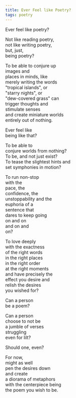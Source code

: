 ```yaml
---
title: Ever Feel like Poetry?
tags: poetry
---
```

Ever feel like poetry?

Not like reading poetry,  
not like writing poetry,  
but, just,  
being poetry?  

To be able to conjure up  
images and  
places in minds, like  
merely writing the words  
"tropical islands", or  
"starry nights", or  
"dew-covered grass" can  
trigger thoughts and  
stimulate senses  
and create miniature worlds  
entirely out of nothing.  

Ever feel like  
being like that?  

To be able to   
conjure worlds from nothing?  
To be, and not just exist?  
To tease the slightest hints and  
set symphonies in motion?  

To run non-stop   
with the  
pace, the  
confidence, the  
unstoppability and the  
euphoria of a  
sentence that  
dares to keep going  
on and on  
and on and  
on?  

To love deeply  
with the exactness  
of the right words  
in the right places  
in the right order  
at the right moments  
and have precisely the  
effect you desire and  
relish the desires  
you wished for?  

Can a person  
be a poem?  

Can a person  
choose to not be  
a jumble of verses  
struggling   
even for lilt?  

Should one, even?  

For now,   
might as well  
pen the desires down  
and create  
a diorama of metaphors  
with the centerpiece being  
the poem you wish to be.  